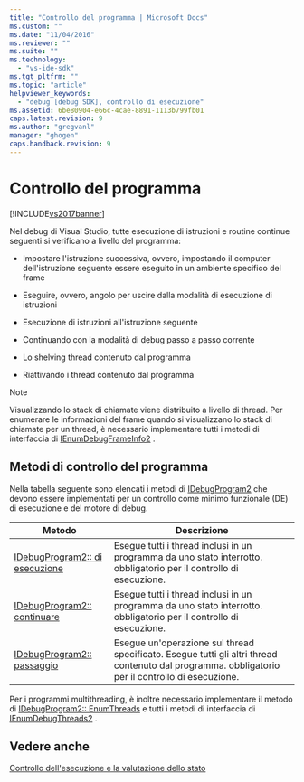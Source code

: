 ```yaml
---
title: "Controllo del programma | Microsoft Docs"
ms.custom: ""
ms.date: "11/04/2016"
ms.reviewer: ""
ms.suite: ""
ms.technology: 
  - "vs-ide-sdk"
ms.tgt_pltfrm: ""
ms.topic: "article"
helpviewer_keywords: 
  - "debug [debug SDK], controllo di esecuzione"
ms.assetid: 6be80904-e66c-4cae-8891-1113b799fb01
caps.latest.revision: 9
ms.author: "gregvanl"
manager: "ghogen"
caps.handback.revision: 9
---
```

# Controllo del programma
[!INCLUDE[vs2017banner](../../code-quality/includes/vs2017banner.md)]

Nel debug di Visual Studio, tutte esecuzione di istruzioni e routine continue seguenti si verificano a livello del programma:  
  
-   Impostare l'istruzione successiva, ovvero, impostando il computer dell'istruzione seguente essere eseguito in un ambiente specifico del frame  
  
-   Eseguire, ovvero, angolo per uscire dalla modalità di esecuzione di istruzioni  
  
-   Esecuzione di istruzioni all'istruzione seguente  
  
-   Continuando con la modalità di debug passo a passo corrente  
  
-   Lo shelving thread contenuto dal programma  
  
-   Riattivando i thread contenuto dal programma  
  
> [!NOTE]
>  Visualizzando lo stack di chiamate viene distribuito a livello di thread.  Per enumerare le informazioni del frame quando si visualizzano lo stack di chiamate per un thread, è necessario implementare tutti i metodi di interfaccia di [IEnumDebugFrameInfo2](../../extensibility/debugger/reference/ienumdebugframeinfo2.md) .  
  
## Metodi di controllo del programma  
 Nella tabella seguente sono elencati i metodi di [IDebugProgram2](../../extensibility/debugger/reference/idebugprogram2.md) che devono essere implementati per un controllo come minimo funzionale \(DE\) di esecuzione e del motore di debug.  
  
|Metodo|Descrizione|  
|------------|-----------------|  
|[IDebugProgram2:: di esecuzione](../../extensibility/debugger/reference/idebugprogram2-execute.md)|Esegue tutti i thread inclusi in un programma da uno stato interrotto.  obbligatorio per il controllo di esecuzione.|  
|[IDebugProgram2:: continuare](../../extensibility/debugger/reference/idebugprogram2-continue.md)|Esegue tutti i thread inclusi in un programma da uno stato interrotto.  obbligatorio per il controllo di esecuzione.|  
|[IDebugProgram2:: passaggio](../../extensibility/debugger/reference/idebugprogram2-step.md)|Esegue un'operazione sul thread specificato.  Esegue tutti gli altri thread contenuto dal programma.  obbligatorio per il controllo di esecuzione.|  
  
 Per i programmi multithreading, è inoltre necessario implementare il metodo di [IDebugProgram2:: EnumThreads](../../extensibility/debugger/reference/idebugprogram2-enumthreads.md) e tutti i metodi di interfaccia di [IEnumDebugThreads2](../../extensibility/debugger/reference/ienumdebugthreads2.md) .  
  
## Vedere anche  
 [Controllo dell'esecuzione e la valutazione dello stato](../../extensibility/debugger/execution-control-and-state-evaluation.md)
